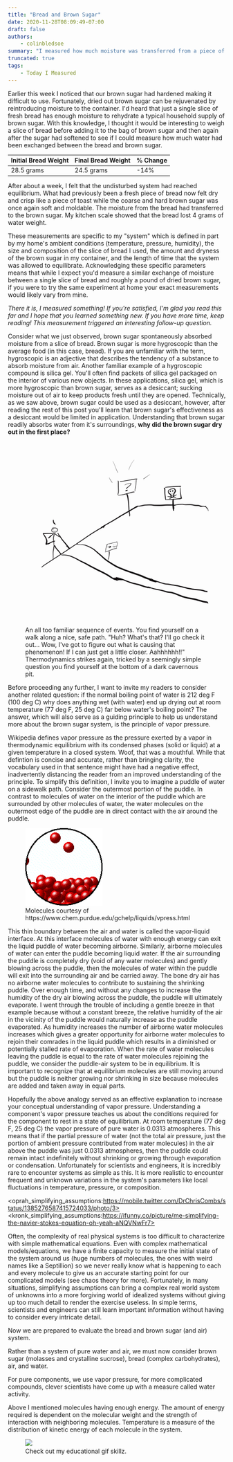 ```yaml
---
title: "Bread and Brown Sugar"
date: 2020-11-28T08:09:49-07:00
draft: false
authors:
    - colinbledsoe
summary: "I measured how much moisture was transferred from a piece of fresh sliced bread to a container of dry brown sugar. My measurement led to a series of questions about the thermodynamics of brown sugar and ambient air interactions."
truncated: true
tags:
    - Today I Measured
---
```


Earlier this week I noticed that our brown sugar had hardened making it difficult to use. Fortunately, dried out brown sugar can be rejuvenated by reintroducing moisture to the container. I'd heard that just a single slice of fresh bread has enough moisture to rehydrate a typical household supply of brown sugar. With this knowledge, I thought it would be interesting to weigh a slice of bread before adding it to the bag of brown sugar and then again after the sugar had softened to see if I could measure how much water had been exchanged between the bread and brown sugar.

| Initial Bread Weight  | Final Bread Weight | % Change |
| --- | --- | --- |
| 28.5 grams   | 24.5 grams  | -14% |

After about a week, I felt that the undisturbed system had reached equilibrium. What had previously been a fresh piece of bread now felt dry and crisp like a piece of toast while the coarse and hard brown sugar was once again soft and moldable. The moisture from the bread had transferred to the brown sugar. My kitchen scale showed that the bread lost 4 grams of water weight.

These measurements are specific to my "system" which is defined in part by my home's ambient conditions (temperature, pressure, humidity), the size and composition of the slice of bread I used, the amount and dryness of the brown sugar in my container, and the length of time that the system was allowed to equilibrate. Acknowledging these specific parameters means that while I expect you'd measure a similar exchange of moisture between a single slice of bread and roughly a pound of dried brown sugar, if you were to try the same experiment at home your exact measurements would likely vary from mine.

*There it is, I measured something! If you're satisfied, I'm glad you read this far and I hope that you learned something new. If you have more time, keep reading! This measurement triggered an interesting follow-up question.*

Consider what we just observed, brown sugar spontaneously absorbed moisture from a slice of bread. Brown sugar is more hygroscopic than the average food (in this case, bread). If you are unfamiliar with the term, hygroscopic is an adjective that describes the tendency of a substance to absorb moisture from air. Another familiar example of a hygroscopic compound is silica gel. You'll often find packets of silica gel packaged on the interior of various new objects. In these applications, silica gel, which is more hygroscopic than brown sugar, serves as a desiccant; sucking moisture out of air to keep products fresh until they are opened. Technically, as we saw above, brown sugar could be used as a desiccant, however, after reading the rest of this post you'll learn that brown sugar's effectiveness as a desiccant would be limited in application. Understanding that brown sugar readily absorbs water from it's surroundings, **why did the brown sugar dry out in the first place?** 

<div class="flex justify-center">
<figure class="gblog-post__figure">
    <a href="images/Thermo_GIF_loop.gif">
        <img src="images/Thermo_GIF_loop.gif">
    </a>
    <figcaption>An all too familiar sequence of events. You find yourself on a walk along a nice, safe path. "Huh? What's that? I'll go check it out... Wow, I've got to figure out what is causing that phenomenon! If I can just get a little closer. Aahhhhhh!!" Thermodynamics strikes again, tricked by a seemingly simple question you find yourself at the bottom of a dark cavernous pit.</figcaption>
</figure>
</div>

Before proceeding any further, I want to invite my readers to consider another related question: if the normal boiling point of water is 212 deg F (100 deg C) why does anything wet (with water) end up drying out at room temperature (77 deg F, 25 deg C) far below water's boiling point? The answer, which will also serve as a guiding principle to help us understand more about the brown sugar system, is the principle of vapor pressure. 

Wikipedia defines vapor pressure as the pressure exerted by a vapor in thermodynamic equilibrium with its condensed phases (solid or liquid) at a given temperature in a closed system. Woof, that was a mouthful. While that defintion is concise and accurate, rather than bringing clarity, the vocabulary used in that sentence might have had a negative effect, inadvertently distancing the reader from an improved understanding of the principle. To simplify this definition, I invite you to imagine a puddle of water on a sidewalk path. Consider the outermost portion of the puddle. In contrast to molecules of water on the interior of the puddle which are surrounded by other molecules of water, the water molecules on the outermost edge of the puddle are in direct contact with the air around the puddle. 


<div class="flex justify-center">
<figure class="gblog-post__figure">
    <a href="images/vapor_pressure_gif.gif">
        <img src="images/vapor_pressure_gif.gif">
    </a>
    <figcaption>Molecules courtesy of https://www.chem.purdue.edu/gchelp/liquids/vpress.html</figcaption>
</figure>
</div>

This thin boundary between the air and water is called the vapor-liquid interface. At this interface molecules of water with enough energy can exit the liquid puddle of water becoming airborne. Similarly, airborne molecules of water can enter the puddle becoming liquid water. If the air surrounding the puddle is completely dry (void of any water molecules) and gently blowing across the puddle, then the molecules of water within the puddle will exit into the surrounding air and be carried away. The bone dry air has no airborne water molecules to contribute to sustaining the shrinking puddle. Over enough time, and without any changes to increase the humidity of the dry air blowing across the puddle, the puddle will ultimately evaporate. I went through the trouble of including a gentle breeze in that example because without a constant breeze, the relative humidity of the air in the vicinity of the puddle would naturally increase as the puddle evaporated. As humidity increases the number of airborne water molecules increases which gives a greater opportunity for airborne water molecules to rejoin their comrades in the liquid puddle which results in a diminished or potentially stalled rate of evaporation. When the rate of water molecules leaving the puddle is equal to the rate of water molecules rejoining the puddle, we consider the puddle-air system to be in equilibrium. It is important to recognize that at equilibrium molecules are still moving around but the puddle is neither growing nor shrinking in size because molecules are added and taken away in equal parts.

Hopefully the above analogy served as an effective explanation to increase your conceptual understanding of vapor pressure. Understanding a component's vapor pressure teaches us about the conditions required for the component to rest in a state of equilibrium. At room temperature (77 deg F, 25 deg C) the vapor pressure of pure water is 0.0313 atmospheres. This means that if the partial pressure of water (not the total air pressure, just the portion of ambient pressure contributed from water molecules) in the air above the puddle was just 0.0313 atmospheres, then the puddle could remain intact indefinitely without shrinking or growing through evaporation or condensation. Unfortunately for scientists and engineers, it is incredibly rare to encounter systems as simple as this. It is more realistic to encounter frequent and unknown variations in the system's parameters like local fluctuations in temperature, pressure, or composition. 

<oprah_simplifying_assumptions:https://mobile.twitter.com/DrChrisCombs/status/1385276587415724033/photo/3>
<kronk_simplifying_assumptions:https://ifunny.co/picture/me-simplifying-the-navier-stokes-equation-oh-yeah-aNQVNwFr7>

Often, the complexity of real physical systems is too difficult to characterize with simple mathematical equations. Even with complex mathematical models/equations, we have a finite capacity to measure the initial state of the system around us (huge numbers of molecules, the ones with weird names like a Septillion) so we never really know what is happening to each and every molecule to give us an accurate starting point for our complicated models (see chaos theory for more). Fortunately, in many situations, simplifying assumptions can bring a complex real world system of unknowns into a more forgiving world of idealized systems without giving up too much detail to render the exercise useless. In simple terms, scientists and engineers can still learn important information without having to consider every intricate detail. 

Now we are prepared to evaluate the bread and brown sugar (and air) system.

Rather than a system of pure water and air, we must now consider brown sugar (molasses and crystalline sucrose), bread (complex carbohydrates), air, and water. 

For pure components, we use vapor pressure, for more complicated compounds, clever scientists have come up with a measure called water activity.

Above I mentioned molecules having enough energy. The amount of energy required is dependent on the molecular weight and the strength of interaction with neighboring molecules. Temperature is a measure of the distribution of kinetic energy of each molecule in the system.


<div class="flex justify-center">
<figure class="gblog-post__figure">
    <a href="images/bread_brown_sugar.gif">
        <img src="images/bread_brown_sugar.gif">
    </a>
    <figcaption>Check out my educational gif skillz.</figcaption>
</figure>
</div>

<!--
**The Set-Up**

To begin to answer my question, I started by revisiting the sequence of events that led to this experiment. At this early stage, I try to limit the story to indisputable facts.
- I bought a bag of brown sugar from the local grocery store. Initially, the sealed bag of brown sugar felt soft and moldable. 
- At first use, I transferred the brown sugar from its original plastic bag to a resealable plastic bag.
- Over a period of several months I opened the bag, removed an amount of brown sugar and subsequently closed the resealable bag of brown sugar.  
- Over time, the brown sugar's texture changed into a hard, difficult-to-work-with mass. 
- I weighed a slice of fresh bread from a bagged-loaf purchased at the local grocery store, tore it into several large pieces and added it to the bag of brown sugar. 
- A week passed while the bag of bread and brown sugar was undisturbed and allowed to equilibrate.
- I removed the bread from the bag, brushed off the residual brown sugar, and weighed the bread again. 
- The texture of the brown sugar returned to it's soft and moldable state while the bread weighed 4 grams less and had become stiff and crisp.

**Simplifying Assumptions**

In order to start to infer some characteristics of the mechanism that caused my brown sugar to both dry out and rehydrate, I drew some simplifying assumptions that significantly reduced the complexity of the problem while maintaining enough detail to answer my question. 

I assumed...
- isothermal, the temperature was constant through out all events listed above. This is a reasonable assumption because the brown sugar was stored in the pantry of my kitchen where the temperature is held at 72 +/- 7 deg F year-round.
- closed system, the sealed bag of bread, air, and brown sugar, constitutes a closed system. Plastic bags are effective barriers to mass transfer. This is not a perfect assumption but over short time scales it is reasonable. Mass transfer through the walls of the plastic bag has a negligible magnitude when compared to the mass exchanged while the bag is open to the ambient atmosphere.
- During each opening of the bag, the ambient air in my home (which i'll consider as an infinite supply relative to the relatively small mass/volume of air in the closed bag system) was mixed with the air on the inside of the bag of brown sugar.
 - Assuming brown sugar's moisture sorption isotherm can be accurately modeled with XXX which is publicly available on the internet

- not writing this for food scientists, writing this for amateur scientists and engineers who understand vapor pressure. Make a gif of vapor pressure


- Assuming brown sugar's water activity is 0.40 at 25 deg C and assuming the system in the unopened bag had reached equilibrium. The air in the headspace above the brown sugar is at 40% relative humidity (40% of the way towards dew point at 25 deg  C). the brown sugar system transitioned from an isolated system (no mass transfer to surroundings) to an open system (free mass transfer with surroundings). My house is kept at 30% relative humidity. Each time the bag is opened induced drafts from my arm scooping brown sugar out of the bag cause mixing between the two sources of air (brown sugar air and house air). When the bag is finally closed and stored back on the shelf the system is no longer in equilibrium (was at 40% RH and aw of 0.40). After mixing, the air in the headspace of the brown sugar bag is now at 32% relative humidity while the brown sugar is still at a water activity level of 0.40. This implies that the partial pressure of water in the headspace above the brown sugar is not high enough to prevent water molecules from permanently leaving the brown sugar. Thus the brown sugar preferentially gives up it's sorbed water to the air in the headspace of the bag. As this happens, the water activity drops and the relative humidity rises. They will meet somewhere between 32-40% RH and 0.32-0.40 aw. We can't say with certainty what the final aw will be because it is non-linear but we can be sure that the sugar will give up moisture to the air.   

<code class="has-jax">`\[a w = \frac{P_{vap}^*}{p_vap}\]`</code>

A little research led me to a tool that food scientists use when evaluating a processed food's (anything altered from it's natural state, i.e. a cut and wrapped chicken breast is a processed food article) shelf life. Moisture sorption isotherms depict the behavior of unbound/free water molecules in a given food item at varying ambient conditions. 

A moisture sorption isotherm can help provide clarity on brown sugar's hygroscopic behavior. It's reasonable to assume that brown sugar isn't some kind of mystical black hole, capable of infinitely absorbing water and drying out planet earth. There are limits to its hygroscopic ability, but just how much water can brown sugar absorb before becoming saturated and under what conditions will brown sugar preferentially release unbound water into it's surroundings? A moisture sorption isotherm can reveal the answers to these questions.

A moisture sorption isotherm plots the relationship between Moisture Content and Water Activity at a given temperature and pressure. 

-- get rid of this? -- Notice above in my first statement, I said a typical slice of bread and typical household supply of brown sugar. A piece of bread doesn't have a magic ability to rehydrate a truckload of brown sugar.

Clever food scientists use water activity, ratio of vapor pressures, to ensure that the properties of their food products are stable over time and a range of ambient temperatures so that consumers have a consistent pleasant experience each time they buy one. Not perfect but it buys time in the supply chain while goods are transported.

Why would a substance that sucks water from the air around it dry out? 

The short answer to my inquiry is water activity. Brown sugar has a fairly low water activity this means that it's equilibrium relative humidity is fairly low as foods go. Water activity of bread is around 0.95, this means that unless stored in an environment with 95% relative humidity the bread will progressively give up water content to the surounding air until equilibrium is met. Note that as the food substance gives up or gains moisture (at constant temperature) the system state slides up or down the moisture sorption isotherm towards a new equilibrium.    

Brown sugar is sort of like a composite material, it is composed of small solid crystals of white sugar that are enveloped in a thin layer of viscous, liquid molasses. The thin layer of molasses allows the coarse crystals to glide past one another and clump together. Both white sugar and molasses are natively hygroscopic but by some unknown means to many people on the internet, hygroscopic molasses can dry out, gradually increasing its viscosity until the sugar crystals eventually stick together in a hard mass. 

Some of my audience may be familiar with the concept of vapor pressure. Insert gif of how I visualize vapor pressure (the pressure required by the atmosphere to produce equilibrium mass transfer, high vapor pressure indicates a more volatile substance). Water activity is a common parameter used to explain the propensity of a food substance to harbor bacteria. Water activity is defined by a ratio of fugacities and can be simplified to a ratio of vapor presssures.

A quick Google search shows that there is not much in the way of freely available scientific literature about brown sugar's hygroscopic nature on the internet. There are more than a few articles about creative ways to rehydrate brown sugar, storage best practices, and others about substituting brown sugar in recipes that call for white sugar. My quest for knowledge and understanding was stymied. To make matters worse, none of my college textbooks (Thermodynamics, Separations, or Heat and Mass Transfer) even mention hygroscopicity, let alone brown sugar, in their indices. Because of this lack of available information I pivoted and adjusted my search vocabulary to focus on a material and characteristic that is supported by a much larger body of scientific literature, dessiccant silica gel. Pressure swing adsorption using activated carbon.

Water activity is directly related to vapor pressure of water in the subtance. At high enough relative humidity the brown sugar hangs onto the water but when the partial pressure of water the air falls below the vapor pressure of water in brown sugar thermodynamics forces water out of the hygroscopic material. It just so happens that for brown sugar, a weak desiccant this can happen at room temperature, for a strong desiccant like silica gel the vapor pressure is so low that it is unlikely to happen for a sustained period of time in normal ambient conditions.

Water activity is a pseudo vapor pressure of water divided by the vapor pressure of distilled water at the same temperature. Moisture sorption isotherm relates this to moisture content in the material % water per dry materials. If I multiply the activity by the pure water vapor pressure i can get the effective vapor pressure and then see what the partial pressure in the air is if the item is in equilibrium, if not in equilibrium then this will tell me whether it is absorb or desorbing water? If Pvap is below partial pressure of air then the food item will absorb water. Further investigation (wikipedia) helped me understand why we use water activity, the water activity is the same as the equilibrium relative humidity. Because at equilibrim, pure distilled water will have a relative humidity of 1, we will saturate the air with the water that is available at that temperature. When we introduce hydrogen bonds and capillaries that water now tends to hang out on the surface or interior of the food rather than in the air.

Chemical engineers will remember learning about activity coefficients (chemical potential, internal energy, gibbs free energy and fugacity). Effective concentration, so we can still think of concentration gradients but now we consider molecular interactions impacting concentration gradients. When activity across two phases is the same the phases are in equilibrium.

Some foods may respond to increases in relative humidity by adsorbing water into bound sites without significantly adjusting the water activity? No that's not right...


how does hygroscopic activity present itself, so at some moisture levels the sugar sucks water from the atmosphere but if its dry enough the air sucks water back out? Ziploc bag method has less headspace above the sugar to be exchanged each time the container is opened to the atmosphere. Heating it is only for immediate use because you are actually driving more moisture out and probably only changing the viscosity of the molasses.
- Though we may not see it, the materials around us are dynamic systems. They move towards equilibrium.
- Everytime the bag is opened, the boundaries on the closed system are broken and the system opens up to mass transfer. The solid brown sugar remains in the bag but the mixture of gasses in the atmosphere are free-flowing and exchange with some of the gasses in the room that the bag is opened into. Unless the ziploc bag is opened up in a room with very high humidity, this acton leads to a net loss of water in the closed system.  (create gifs in concepts.app)
- The addition of the sliced bread introduces free water back into the closed system, re-establishing a concentration gradient. The air gets humidified to a point where there is enough water that the sugar actually absorbs it from the air. 


Because of the measurements collected during my experiment, I'm not able to answer more specific questions like: how quickly did the mass transfer happen, or how much water was left in the bread, how much water could the brown sugar have absorbed before becoming saturated. If I wanted more details I would have had to take more measurements. How much brown sugar did I start with, how dry was it really, how much bread did I start with, how much moisture was available to be transferred? What temperature did I run the experiment at?

Brown sugar as a desiccant, couldn't use a pouch, would need a large bag, could only serve to reduce the humidity over a very small interval before the moisture sorption isotherm changes not very practical but technically it could work.

 -->
